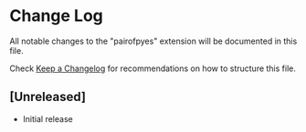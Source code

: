 # Change Log

All notable changes to the "pairofpyes" extension will be documented in this file.

Check [Keep a Changelog](http://keepachangelog.com/) for recommendations on how to structure this file.

## [Unreleased]

- Initial release